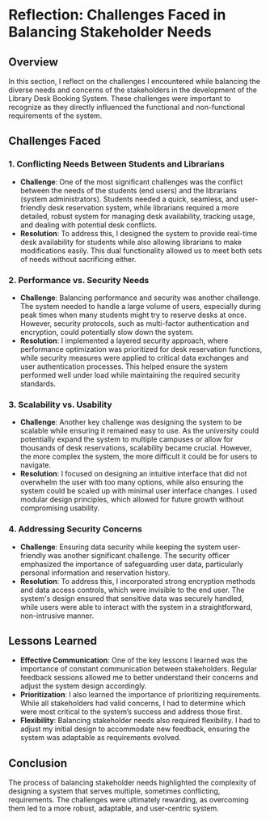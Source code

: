 # Reflection: Challenges Faced in Balancing Stakeholder Needs

## Overview
In this section, I reflect on the challenges I encountered while balancing the diverse needs and concerns of the stakeholders in the development of the Library Desk Booking System. These challenges were important to recognize as they directly influenced the functional and non-functional requirements of the system.

## Challenges Faced

### 1. **Conflicting Needs Between Students and Librarians**
- **Challenge**: One of the most significant challenges was the conflict between the needs of the students (end users) and the librarians (system administrators). Students needed a quick, seamless, and user-friendly desk reservation system, while librarians required a more detailed, robust system for managing desk availability, tracking usage, and dealing with potential desk conflicts.
- **Resolution**: To address this, I designed the system to provide real-time desk availability for students while also allowing librarians to make modifications easily. This dual functionality allowed us to meet both sets of needs without sacrificing either.

### 2. **Performance vs. Security Needs**
- **Challenge**: Balancing performance and security was another challenge. The system needed to handle a large volume of users, especially during peak times when many students might try to reserve desks at once. However, security protocols, such as multi-factor authentication and encryption, could potentially slow down the system.
- **Resolution**: I implemented a layered security approach, where performance optimization was prioritized for desk reservation functions, while security measures were applied to critical data exchanges and user authentication processes. This helped ensure the system performed well under load while maintaining the required security standards.

### 3. **Scalability vs. Usability**
- **Challenge**: Another key challenge was designing the system to be scalable while ensuring it remained easy to use. As the university could potentially expand the system to multiple campuses or allow for thousands of desk reservations, scalability became crucial. However, the more complex the system, the more difficult it could be for users to navigate.
- **Resolution**: I focused on designing an intuitive interface that did not overwhelm the user with too many options, while also ensuring the system could be scaled up with minimal user interface changes. I used modular design principles, which allowed for future growth without compromising usability.

### 4. **Addressing Security Concerns**
- **Challenge**: Ensuring data security while keeping the system user-friendly was another significant challenge. The security officer emphasized the importance of safeguarding user data, particularly personal information and reservation history.
- **Resolution**: To address this, I incorporated strong encryption methods and data access controls, which were invisible to the end user. The system's design ensured that sensitive data was securely handled, while users were able to interact with the system in a straightforward, non-intrusive manner.

## Lessons Learned
- **Effective Communication**: One of the key lessons I learned was the importance of constant communication between stakeholders. Regular feedback sessions allowed me to better understand their concerns and adjust the system design accordingly.
- **Prioritization**: I also learned the importance of prioritizing requirements. While all stakeholders had valid concerns, I had to determine which were most critical to the system’s success and address those first.
- **Flexibility**: Balancing stakeholder needs also required flexibility. I had to adjust my initial design to accommodate new feedback, ensuring the system was adaptable as requirements evolved.

## Conclusion
The process of balancing stakeholder needs highlighted the complexity of designing a system that serves multiple, sometimes conflicting, requirements. The challenges were ultimately rewarding, as overcoming them led to a more robust, adaptable, and user-centric system.


